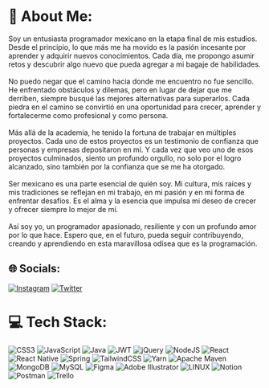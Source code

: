 # 💫 About Me:
Soy un entusiasta programador mexicano en la etapa final de mis estudios. Desde el principio, lo que más me ha movido es la pasión incesante por aprender y adquirir nuevos conocimientos. Cada día, me propongo asumir retos y descubrir algo nuevo que pueda agregar a mi bagaje de habilidades.<br><br>No puedo negar que el camino hacia donde me encuentro no fue sencillo. He enfrentado obstáculos y dilemas, pero en lugar de dejar que me derriben, siempre busqué las mejores alternativas para superarlos. Cada piedra en el camino se convirtió en una oportunidad para crecer, aprender y fortalecerme como profesional y como persona.<br><br>Más allá de la academia, he tenido la fortuna de trabajar en múltiples proyectos. Cada uno de estos proyectos es un testimonio de confianza que personas y empresas depositaron en mí. Y cada vez que veo uno de esos proyectos culminados, siento un profundo orgullo, no solo por el logro alcanzado, sino también por la confianza que se me ha otorgado.<br><br>Ser mexicano es una parte esencial de quién soy. Mi cultura, mis raíces y mis tradiciones se reflejan en mi trabajo, en mi pasión y en mi forma de enfrentar desafíos. Es el alma y la esencia que impulsa mi deseo de crecer y ofrecer siempre lo mejor de mí.<br><br>Así soy yo, un programador apasionado, resiliente y con un profundo amor por lo que hace. Espero que, en el futuro, pueda seguir contribuyendo, creando y aprendiendo en esta maravillosa odisea que es la programación.


## 🌐 Socials:
[![Instagram](https://img.shields.io/badge/Instagram-%23E4405F.svg?logo=Instagram&logoColor=white)](https://instagram.com/pane_3101) [![Twitter](https://img.shields.io/badge/Twitter-%231DA1F2.svg?logo=Twitter&logoColor=white)](https://twitter.com/darkpool64) 

# 💻 Tech Stack:
![CSS3](https://img.shields.io/badge/css3-%231572B6.svg?style=for-the-badge&logo=css3&logoColor=white) ![JavaScript](https://img.shields.io/badge/javascript-%23323330.svg?style=for-the-badge&logo=javascript&logoColor=%23F7DF1E) ![Java](https://img.shields.io/badge/java-%23ED8B00.svg?style=for-the-badge&logo=java&logoColor=white) ![JWT](https://img.shields.io/badge/JWT-black?style=for-the-badge&logo=JSON%20web%20tokens) ![jQuery](https://img.shields.io/badge/jquery-%230769AD.svg?style=for-the-badge&logo=jquery&logoColor=white) ![NodeJS](https://img.shields.io/badge/node.js-6DA55F?style=for-the-badge&logo=node.js&logoColor=white) ![React](https://img.shields.io/badge/react-%2320232a.svg?style=for-the-badge&logo=react&logoColor=%2361DAFB) ![React Native](https://img.shields.io/badge/react_native-%2320232a.svg?style=for-the-badge&logo=react&logoColor=%2361DAFB) ![Spring](https://img.shields.io/badge/spring-%236DB33F.svg?style=for-the-badge&logo=spring&logoColor=white) ![TailwindCSS](https://img.shields.io/badge/tailwindcss-%2338B2AC.svg?style=for-the-badge&logo=tailwind-css&logoColor=white) ![Yarn](https://img.shields.io/badge/yarn-%232C8EBB.svg?style=for-the-badge&logo=yarn&logoColor=white) ![Apache Maven](https://img.shields.io/badge/Apache%20Maven-C71A36?style=for-the-badge&logo=Apache%20Maven&logoColor=white) ![MongoDB](https://img.shields.io/badge/MongoDB-%234ea94b.svg?style=for-the-badge&logo=mongodb&logoColor=white) ![MySQL](https://img.shields.io/badge/mysql-%2300f.svg?style=for-the-badge&logo=mysql&logoColor=white) ![Figma](https://img.shields.io/badge/figma-%23F24E1E.svg?style=for-the-badge&logo=figma&logoColor=white) ![Adobe Illustrator](https://img.shields.io/badge/adobeillustrator-%23FF9A00.svg?style=for-the-badge&logo=adobeillustrator&logoColor=white) ![LINUX](https://img.shields.io/badge/Linux-FCC624?style=for-the-badge&logo=linux&logoColor=black) ![Notion](https://img.shields.io/badge/Notion-%23000000.svg?style=for-the-badge&logo=notion&logoColor=white) ![Postman](https://img.shields.io/badge/Postman-FF6C37?style=for-the-badge&logo=postman&logoColor=white) ![Trello](https://img.shields.io/badge/Trello-%23026AA7.svg?style=for-the-badge&logo=Trello&logoColor=white)
<!-- Proudly created with GPRM ( https://gprm.itsvg.in ) -->
